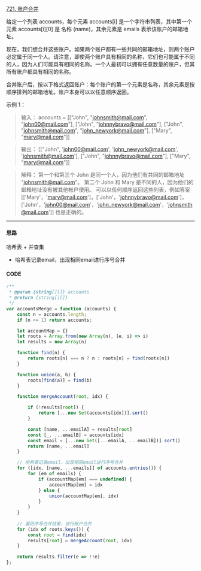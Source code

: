 [721. 账户合并](https://leetcode-cn.com/problems/accounts-merge/)

给定一个列表 accounts，每个元素 accounts[i] 是一个字符串列表，其中第一个元素 accounts[i][0] 是 名称 (name)，其余元素是 emails 表示该账户的邮箱地址。

现在，我们想合并这些账户。如果两个账户都有一些共同的邮箱地址，则两个账户必定属于同一个人。请注意，即使两个账户具有相同的名称，它们也可能属于不同的人，因为人们可能具有相同的名称。一个人最初可以拥有任意数量的账户，但其所有账户都具有相同的名称。

合并账户后，按以下格式返回账户：每个账户的第一个元素是名称，其余元素是按顺序排列的邮箱地址。账户本身可以以任意顺序返回。


示例 1：

> 输入：
accounts = [["John", "johnsmith@mail.com", "john00@mail.com"], ["John", "johnnybravo@mail.com"], ["John", "johnsmith@mail.com", "john_newyork@mail.com"], ["Mary", "mary@mail.com"]]

> 输出：
[["John", 'john00@mail.com', 'john_newyork@mail.com', 'johnsmith@mail.com'],  ["John", "johnnybravo@mail.com"], ["Mary", "mary@mail.com"]]

>解释：
第一个和第三个 John 是同一个人，因为他们有共同的邮箱地址 "johnsmith@mail.com"。
第二个 John 和 Mary 是不同的人，因为他们的邮箱地址没有被其他帐户使用。
可以以任何顺序返回这些列表，例如答案 [['Mary'，'mary@mail.com']，['John'，'johnnybravo@mail.com']，
['John'，'john00@mail.com'，'john_newyork@mail.com'，'johnsmith@mail.com']] 也是正确的。

---

#### 思路
哈希表 + 并查集
- 哈希表记录email，出现相同email进行序号合并

#### CODE
```javascript
/**
 * @param {string[][]} accounts
 * @return {string[][]}
 */
var accountsMerge = function (accounts) {
    const n = accounts.length;
    if (n <= 1) return accounts;

    let accountMap = {}
    let roots = Array.from(new Array(n), (e, i) => i)
    let results = new Array(n)

    function find(n) {
        return roots[n] === n ? n : roots[n] = find(roots[n])
    }

    function union(a, b) {
        roots[find(a)] = find(b)
    }

    function mergeAccount(root, idx) {

        if (!results[root]) {
            return [...new Set(accounts[idx])].sort()
        }

        const [name, ...emailA] = results[root]
        const [_, ...emailB] = accounts[idx]
        const email = [...new Set([...emailA, ...emailB])].sort()
        return [name, ...email]
    }

    // 哈希表记录email，出现相同email进行序号合并
    for ([idx, [name, ...emails]] of accounts.entries()) {
        for (em of emails) {
            if (accountMap[em] === undefined) {
                accountMap[em] = idx
            } else {
                union(accountMap[em], idx)
            }
        }
    }
    
    // 遍历序号合并结果，进行账户合并
    for (idx of roots.keys()) {
        const root = find(idx)
        results[root] = mergeAccount(root, idx)
    }

    return results.filter(e => !!e)
};

```